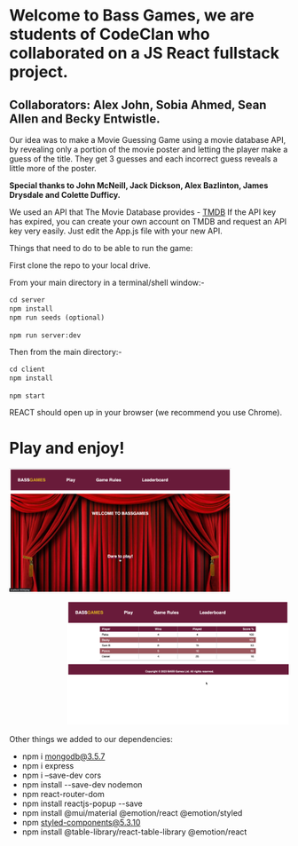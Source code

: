 # Welcome to Bass Games, we are students of CodeClan who collaborated on a JS React fullstack project. 

## Collaborators: Alex John, Sobia Ahmed, Sean Allen and Becky Entwistle.

Our idea was to make a Movie Guessing Game using a movie database API, by revealing only a portion of the movie poster and letting the player make a guess of the title. They get 3 guesses and each incorrect guess reveals a little more of the poster.

**Special thanks to John McNeill, Jack Dickson, Alex Bazlinton, James Drysdale and Colette Dufficy.**

We used an API that The Movie Database provides  - [TMDB](https://www.themoviedb.org/)
If the API key has expired, you can create your own account on TMDB and request an API key very easily. Just edit the App.js file with your new API.

Things that need to do to be able to run the game:

First clone the repo to your local drive.

From your main directory in a terminal/shell window:-
````
cd server
npm install
npm run seeds (optional)

npm run server:dev
````
Then from the main directory:-
````
cd client
npm install
	
npm start
````
REACT should open up in your browser (we recommend you use Chrome). 

# Play and enjoy!

<p align="left">
  <img src="https://github.com/bjentwistle/BASS-js-group-project/blob/fa6a4068c7850c255341c298224e1f81ee19b8cc/movieguessinggame.png" width="400" title="Home page">
</p>

<p align="right">
  <img src="https://github.com/bjentwistle/BASS-js-group-project/blob/fa6a4068c7850c255341c298224e1f81ee19b8cc/movieleaderboard.png" width="400" title="Leader Board">
</p>


Other things we added to our dependencies:

- npm i mongodb@3.5.7
- npm i express
- npm i –save-dev cors
- npm install --save-dev nodemon
- npm react-router-dom
- npm install reactjs-popup --save
- npm install @mui/material @emotion/react @emotion/styled
- npm styled-components@5.3.10
- npm install @table-library/react-table-library @emotion/react

